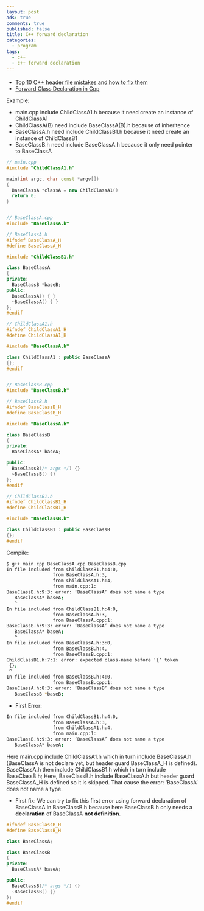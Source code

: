 ```yaml
---
layout: post
ads: true
comments: true
published: false
title: C++ forward declaration
categories:
  - program
tags:
  - c++
  - c++ forward declaration
---
```

####
- [Top 10 C++ header file mistakes and how to fix them](http://www.acodersjourney.com/2016/05/top-10-c-header-file-mistakes-and-how-to-fix-them/)
- [Forward Class Declaration in Cpp](http://jatinganhotra.com/blog/2012/11/25/forward-class-declaration-in-c-plus-plus/)

Example: 
- main.cpp include ChildClassA1.h because it need create an instance of ChildClassA1
- ChildClassA(B) need include BaseClassA(B).h because of inheritence
- BaseClassA.h need include ChildClassB1.h because it need create an instance of ChildClassB1
- BaseClassB.h need include BaseClassA.h because it only need pointer to BaseClassA 

```cpp
// main.cpp
#include "ChildClassA1.h"

main(int argc, char const *argv[])
{
  BaseClassA *classA = new ChildClassA1()
  return 0;
}


// BaseClassA.cpp
#include "BaseClassA.h"

// BaseClassA.h
#ifndef BaseClassA_H
#define BaseClassA_H

#include "ChildClassB1.h"

class BaseClassA
{
private:
  BaseClassB *baseB;
public:
  BaseClassA() { }
  ~BaseClassA() { }
};
#endif

// ChildClassA1.h
#ifndef ChildClassA1_H
#define ChildClassA1_H

#include "BaseClassA.h"

class ChildClassA1 : public BaseClassA
{};
#endif


// BaseClassB.cpp
#include "BaseClassB.h"

// BaseClassB.h
#ifndef BaseClassB_H
#define BaseClassB_H

#include "BaseClassA.h"

class BaseClassB
{
private:
  BaseClassA* baseA;

public:
  BaseClassB(/* args */) {}
  ~BaseClassB() {}
};
#endif

// ChildClassB1.h
#ifndef ChildClassB1_H
#define ChildClassB1_H

#include "BaseClassB.h"

class ChildClassB1 : public BaseClassB
{};
#endif
```

Compile:
```bash
$ g++ main.cpp BaseClassA.cpp BaseClassB.cpp
In file included from ChildClassB1.h:4:0,
                 from BaseClassA.h:3,
                 from ChildClassA1.h:4,
                 from main.cpp:1:
BaseClassB.h:9:3: error: ‘BaseClassA’ does not name a type
   BaseClassA* baseA;
   ^
In file included from ChildClassB1.h:4:0,
                 from BaseClassA.h:3,
                 from BaseClassA.cpp:1:
BaseClassB.h:9:3: error: ‘BaseClassA’ does not name a type
   BaseClassA* baseA;
   ^
In file included from BaseClassA.h:3:0,
                 from BaseClassB.h:4,
                 from BaseClassB.cpp:1:
ChildClassB1.h:7:1: error: expected class-name before ‘{’ token
 {};
 ^
In file included from BaseClassB.h:4:0,
                 from BaseClassB.cpp:1:
BaseClassA.h:8:3: error: ‘BaseClassB’ does not name a type
   BaseClassB *baseB;
```

- First Error:
```bash
In file included from ChildClassB1.h:4:0,
                 from BaseClassA.h:3,
                 from ChildClassA1.h:4,
                 from main.cpp:1:
BaseClassB.h:9:3: error: ‘BaseClassA’ does not name a type
   BaseClassA* baseA;
```

Here main.cpp include ChildClassA1.h which in turn include BaseClassA.h (BaseClassA is not declare yet, but header guard BaseClassA_H is defined). BaseClassA.h then include ChildClassB1.h which in turn include BaseClassB.h; Here, BaseClassB.h include BaseClassA.h but header guard BaseClassA_H is defined so it is skipped. That cause the error: ‘BaseClassA’ does not name a type.

- First fix: We can try to fix this first error using forward declaration of BaseClassA in BaseClassB.h because here BaseClassB.h only needs a **declaration** of BaseClassA **not definition**.

```cpp
#ifndef BaseClassB_H
#define BaseClassB_H

class BaseClassA;

class BaseClassB
{
private:
  BaseClassA* baseA;

public:
  BaseClassB(/* args */) {}
  ~BaseClassB() {}
};
#endif
```
